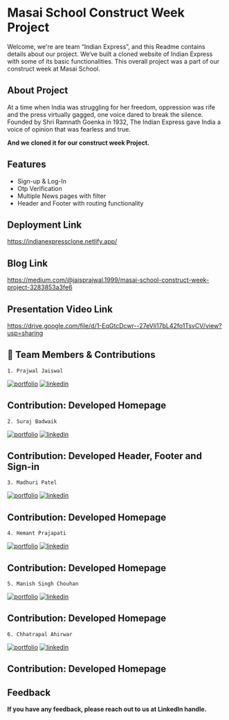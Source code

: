 # Masai School Construct Week Project

Welcome, we're are team “Indian Express”, and this Readme contains details about our project. We‘ve built a cloned website of Indian Express with some of its basic functionalities. This overall project was a part of our construct week at Masai School.



## About Project
At a time when India was struggling for her freedom, oppression was rife and the press virtually gagged, one voice dared to break the silence. Founded by Shri Ramnath Goenka in 1932, The Indian Express gave India a voice of opinion that was fearless and true.

<b> And we cloned it for our construct week Project. </b>


## Features

- Sign-up & Log-In
- Otp Verification
- Multiple News pages with filter
- Header and Footer with routing functionality


## Deployment Link

https://indianexpressclone.netlify.app/


## Blog Link

https://medium.com/@jaisprajwal.1999/masai-school-construct-week-project-3283853a3fe6

## Presentation Video Link

https://drive.google.com/file/d/1-EqGtcDcwr--27eVli17bL42fo1TsvCV/view?usp=sharing

## 🔗 Team Members & Contributions
    1. Prajwal Jaiswal
[![portfolio](https://img.shields.io/badge/my_portfolio-000?style=for-the-badge&logo=ko-fi&logoColor=white)](https://github.com/J-Prajwal)
[![linkedin](https://img.shields.io/badge/linkedin-0A66C2?style=for-the-badge&logo=linkedin&logoColor=white)](https://www.linkedin.com/in/prajwal-jaiswal-3772aa215/)
## Contribution: Developed Homepage
    
    2. Suraj Badwaik
[![portfolio](https://img.shields.io/badge/my_portfolio-000?style=for-the-badge&logo=ko-fi&logoColor=white)](https://github.com/Suraj-Badwaik)
[![linkedin](https://img.shields.io/badge/linkedin-0A66C2?style=for-the-badge&logo=linkedin&logoColor=white)](https://www.linkedin.com/in/suraj-badwaik/)
## Contribution: Developed Header, Footer and Sign-in

    3. Madhuri Patel
[![portfolio](https://img.shields.io/badge/my_portfolio-000?style=for-the-badge&logo=ko-fi&logoColor=white)](https://github.com/madhuri7patel)
[![linkedin](https://img.shields.io/badge/linkedin-0A66C2?style=for-the-badge&logo=linkedin&logoColor=white)](https://www.linkedin.com/in/madhuri-patel-1230a7201/)
## Contribution: Developed Homepage

    4. Hemant Prajapati
[![portfolio](https://img.shields.io/badge/my_portfolio-000?style=for-the-badge&logo=ko-fi&logoColor=white)](https://github.com/hemant069)
[![linkedin](https://img.shields.io/badge/linkedin-0A66C2?style=for-the-badge&logo=linkedin&logoColor=white)](https://www.linkedin.com/in/hemant-prajapatii/)
## Contribution: Developed Homepage

    5. Manish Singh Chouhan
[![portfolio](https://img.shields.io/badge/my_portfolio-000?style=for-the-badge&logo=ko-fi&logoColor=white)](https://github.com/manishchouhan2396)
[![linkedin](https://img.shields.io/badge/linkedin-0A66C2?style=for-the-badge&logo=linkedin&logoColor=white)](https://www.linkedin.com/in/manish-singh-chouhan-6b823620b/)
## Contribution: Developed Homepage

    6. Chhatrapal Ahirwar
[![portfolio](https://img.shields.io/badge/my_portfolio-000?style=for-the-badge&logo=ko-fi&logoColor=white)](https://github.com/Chhattoo25)
[![linkedin](https://img.shields.io/badge/linkedin-0A66C2?style=for-the-badge&logo=linkedin&logoColor=white)](https://www.linkedin.com/in/chhatrapal-ahirwar-12b9aa217/)
## Contribution: Developed Homepage

## Feedback

<b>If you have any feedback, please reach out to us at LinkedIn handle.</b>
